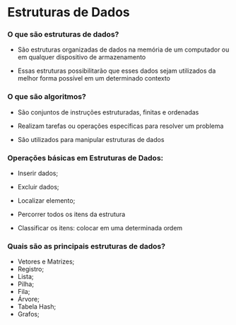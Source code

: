# Estruturas de Dados

### O que são estruturas de dados?

- São estruturas organizadas de dados na memória de um computador ou em qualquer dispositivo de armazenamento 

- Essas estruturas possibilitarão que esses dados sejam utilizados da melhor forma possível em um determinado contexto

### O que são algoritmos?
- São conjuntos de instruções estruturadas, finitas e ordenadas

- Realizam tarefas ou operações específicas para resolver um problema

- São utilizados para manipular estruturas de dados

### Operações básicas em Estruturas de Dados: 

- Inserir dados;

- Excluir dados;

- Localizar elemento;

- Percorrer todos os itens da estrutura

- Classificar os itens: colocar em uma determinada ordem

### Quais são as principais estruturas de dados?
- Vetores e Matrizes;
- Registro;
- Lista;
- Pilha;
- Fila;
- Árvore;
- Tabela Hash;
- Grafos;

